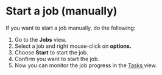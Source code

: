 # Start a job \(manually\)

If you want to start a job manually, do the following:

1. Go to the **Jobs** view.
2. Select a job and right mouse-click on **options.**
3. Choose **Start** to start the job.
4. Confirm you want to start the job. 
5. Now you can monitor the job progress in the [Tasks ](../tasks.md)view.   





